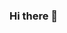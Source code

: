 ### Hi there 👋


<!--
Use this link website to update your GitHub profile: https://arturssmirnovs.github.io/github-profile-readme-generator/
![Profile views](https://gpvc.arturio.dev/suaebahmed)

**suaebahmed/suaebahmed** is a ✨ _special_ ✨ repository because its `README.md` (this file) appears on your GitHub profile.

Here are some ideas to get you started:

- 🔭 I’m currently working on ...
- 🌱 I’m currently learning ...
- 👯 I’m looking to collaborate on ...
- 🤔 I’m looking for help with ...
- 💬 Ask me about ...
- 📫 How to reach me: ...
- 😄 Pronouns: ...
- ⚡ Fun fact: ...
-->
